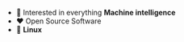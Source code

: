 
-   :monocle_face: Interested in everything **Machine intelligence**
-   :heart: Open Source Software
-   :penguin: **Linux** 
